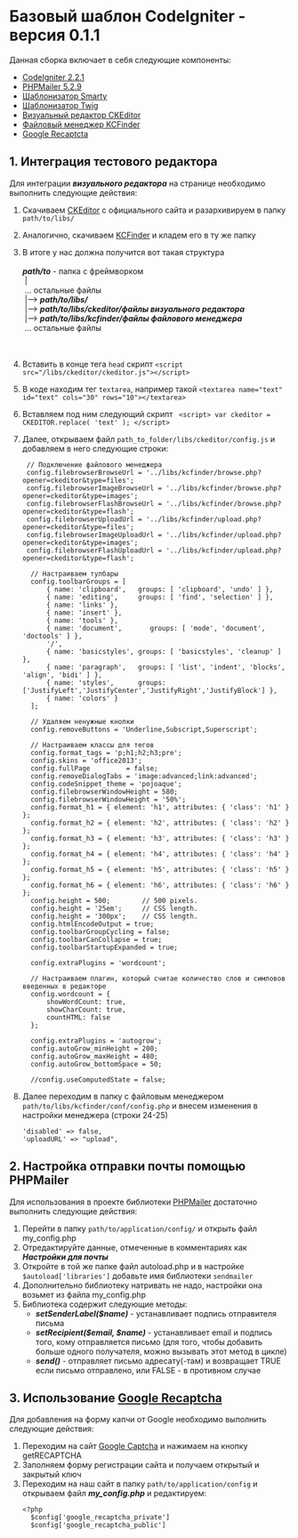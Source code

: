 # Базовый шаблон CodeIgniter - версия 0.1.1

Данная сборка включает в себя следующие компоненты:

* [CodeIgniter 2.2.1](http://codeigniter.com)
* [PHPMailer 5.2.9](https://github.com/PHPMailer/PHPMailer)
* [Шаблонизатор Smarty](http://www.smarty.net/)
* [Шаблонизатор Twig](http://twig.sensiolabs.org/)
* [Визуальный редактор CKEditor](http://ckeditor.com/)
* [Файловый менеджер KCFinder](http://kcfinder.sunhater.com/)
* [Google Recaptcta](https://developers.google.com/recaptcha/)

## 1. Интеграция тестового редактора

Для интеграции ***визуального редактора*** на странице необходимо выполнить следующие действия:

1. Скачиваем [CKEditor](http://ckeditor.com/) с официального сайта и разархивируем в папку
`path/to/libs/`
2. Аналогично, скачиваем [KCFinder](http://kcfinder.sunhater.com/) и кладем его в ту же папку
3. В итоге у нас должна получится вот такая структура
<br /><br />
    ***path/to*** - папка с фреймворком<br />
    &nbsp;|<br />
    &nbsp;...  остальные файлы<br />
    &nbsp;|--> ***path/to/libs/***<br />
    &nbsp;|--> ***path/to/libs/ckeditor/файлы визуального редактора***<br />
    &nbsp;|--> ***path/to/libs/kcfinder/файлы файлового менеджера***<br />
    &nbsp;...  остальные файлы<br />
    <br /><br />
2. Вставить в конце тега `head` скрипт `<script src="/libs/ckeditor/ckeditor.js"></script>`
3. В коде находим тег `textarea`, например такой `<textarea name="text" id="text" cols="30" rows="10"></textarea>`
4. Вставляем под ним следующий скрипт
    ` <script>
         var ckeditor = CKEDITOR.replace( 'text' );
     </script>`
5. Далее, открываем файл `path_to_folder/libs/ckeditor/config.js` и добавляем в него следующие строки:
        
        // Подключение файлового менеджера
        config.filebrowserBrowseUrl = '../libs/kcfinder/browse.php?opener=ckeditor&type=files';
        config.filebrowserImageBrowseUrl = '../libs/kcfinder/browse.php?opener=ckeditor&type=images';
        config.filebrowserFlashBrowseUrl = '../libs/kcfinder/browse.php?opener=ckeditor&type=flash';
        config.filebrowserUploadUrl = '../libs/kcfinder/upload.php?opener=ckeditor&type=files';
        config.filebrowserImageUploadUrl = '../libs/kcfinder/upload.php?opener=ckeditor&type=images';
        config.filebrowserFlashUploadUrl = '../libs/kcfinder/upload.php?opener=ckeditor&type=flash';
        
         // Настраиваем тулбары
         config.toolbarGroups = [
             { name: 'clipboard',   groups: [ 'clipboard', 'undo' ] },
             { name: 'editing',     groups: [ 'find', 'selection' ] },
             { name: 'links' },
             { name: 'insert' },
             { name: 'tools' },
             { name: 'document',	   groups: [ 'mode', 'document', 'doctools' ] },
             '/',
             { name: 'basicstyles', groups: [ 'basicstyles', 'cleanup' ] },
             { name: 'paragraph',   groups: [ 'list', 'indent', 'blocks', 'align', 'bidi' ] },
             { name: 'styles',      groups: ['JustifyLeft','JustifyCenter','JustifyRight','JustifyBlock'] },
             { name: 'colors' }
         ];
     
         // Удаляем ненужные кнопки
         config.removeButtons = 'Underline,Subscript,Superscript';
     
         // Настраиваем классы для тегов
         config.format_tags = 'p;h1;h2;h3;pre';
         config.skins = 'office2013';
         config.fullPage         = false;
         config.removeDialogTabs = 'image:advanced;link:advanced';
         config.codeSnippet_theme = 'pojoaque';
         config.filebrowserWindowHeight = 580;
         config.filebrowserWindowHeight = '50%';
         config.format_h1 = { element: 'h1', attributes: { 'class': 'h1' } };
         config.format_h2 = { element: 'h2', attributes: { 'class': 'h2' } };
         config.format_h3 = { element: 'h3', attributes: { 'class': 'h3' } };
         config.format_h4 = { element: 'h4', attributes: { 'class': 'h4' } };
         config.format_h5 = { element: 'h5', attributes: { 'class': 'h5' } };
         config.format_h6 = { element: 'h6', attributes: { 'class': 'h6' } };
         config.height = 500;        // 500 pixels.
         config.height = '25em';     // CSS length.
         config.height = '300px';    // CSS length.
         config.htmlEncodeOutput = true;
         config.toolbarGroupCycling = false;
         config.toolbarCanCollapse = true;
         config.toolbarStartupExpanded = true;
     
         config.extraPlugins = 'wordcount';
     
         // Настраиваем плагин, который считае количество слов и симловов введенных в редакторе
         config.wordcount = {
             showWordCount: true,
             showCharCount: true,
             countHTML: false
         };
     
         config.extraPlugins = 'autogrow';
         config.autoGrow_minHeight = 200;
         config.autoGrow_maxHeight = 480;
         config.autoGrow_bottomSpace = 50;
     
         //config.useComputedState = false;
 
 6. Далее переходим в папку с файловым менеджером `path/to/libs/kcfinder/conf/config.php`
 и внесем изменения в настройки менеджера (строки 24-25)
 
        'disabled' => false,
        'uploadURL' => "upload",
        
        
## 2. Настройка отправки почты помощью PHPMailer

Для использования в проекте библиотеки [PHPMailer](http://kcfinder.sunhater.com/) достаточно выполнить следующие действия:

1. Перейти в папку `path/to/application/config/` и открыть файл my_config.php
2. Отредактируйте данные, отмеченные в комментариях как ***Настройки для почты***
3. Откройте в той же папке файл autoload.php и в настройке `$autoload['libraries']` добавьте имя библиотеки `sendmailer`
4. Дополнительно библиотеку натривать не надо, настройки она возьмет из файла my_config.php
5. Библиотека содержит следующие методы:
    * ***setSenderLabel($name)*** - устанавливает подпись отправителя письма
    * ***setRecipient($email, $name)*** - устанавливает email и подпись того, кому отправляется письмо (для того, чтобы добавить больше
    одного получателя, можно вызывать этот метод в цикле)
    * ***send()*** - отправляет письмо адресату(-там) и возвращает TRUE если письмо отправлено, или FALSE - в противном случае
    
## 3. Использование [Google Recaptcha](https://developers.google.com/recaptcha/)

Для добавления на форму капчи от Google необходимо выполнить следующие действия:

1. Переходим на сайт [Google Captcha](https://www.google.com/recaptcha/intro/index.html) и нажимаем на кнопку getRECAPTCHA
2. Заполняем форму регистрации сайта и получаем открытый и закрытый ключ
3. Переходим на наш сайт в папку `path/to/application/config` и открываем файл ***my_config.php*** и редактируем:
      ```
      <?php
        $config['google_recaptcha_private']
        $config['google_recaptcha_public'] 
     ```